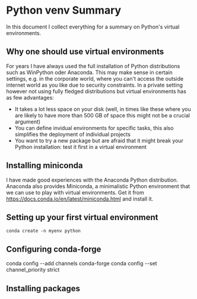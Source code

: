 # Python venv Summary

In this document I collect everything for a summary on Python's virtual environments.


## Why one should use virtual environments

For years I have always used the full installation of Python distributions such as WinPython oder Anaconda. This may make sense in certain settings, e.g. in the corporate world, where you can't access the outside internet world as you like due to security constraints. In a private setting however not using fully fledged distributions but virtual environments has as few advantages:

* It takes a lot less space on your disk (well, in times like these where you are likely to have more than 500 GB of space this might not be a crucial argument)
* You can define invidual environments for specific tasks, this also simplifies the deployment of individual projects
* You want to try a new package but are afraid that it might break your Python installation: test it first in a virtual environment

## Installing miniconda

I have made good experiences with the Anaconda Python distribution. Anaconda also provides Miniconda, a minimalistic Python environment that we can use to play with virtual environments. Get it from https://docs.conda.io/en/latest/miniconda.html and install it.


## Setting up your first virtual environment

```
conda create -n myenv python
```


## Configuring conda-forge


conda config --add channels conda-forge
conda config --set channel_priority strict 


## Installing packages


